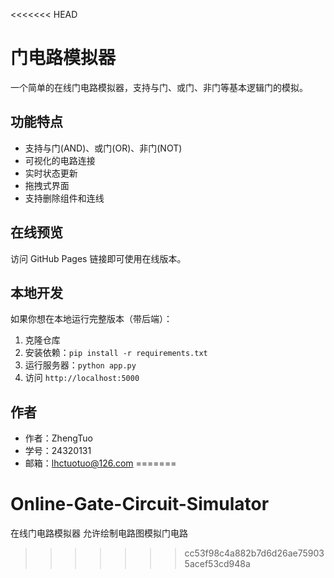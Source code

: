 <<<<<<< HEAD
# 门电路模拟器

一个简单的在线门电路模拟器，支持与门、或门、非门等基本逻辑门的模拟。

## 功能特点

- 支持与门(AND)、或门(OR)、非门(NOT)
- 可视化的电路连接
- 实时状态更新
- 拖拽式界面
- 支持删除组件和连线

## 在线预览

访问 GitHub Pages 链接即可使用在线版本。

## 本地开发

如果你想在本地运行完整版本（带后端）：

1. 克隆仓库
2. 安装依赖：`pip install -r requirements.txt`
3. 运行服务器：`python app.py`
4. 访问 `http://localhost:5000`

## 作者

- 作者：ZhengTuo
- 学号：24320131
- 邮箱：lhctuotuo@126.com
=======
# Online-Gate-Circuit-Simulator
在线门电路模拟器 允许绘制电路图模拟门电路
>>>>>>> cc53f98c4a882b7d6d26ae759035acef53cd948a
